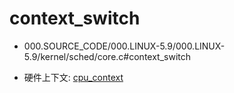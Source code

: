 # context_switch
- 000.SOURCE_CODE/000.LINUX-5.9/000.LINUX-5.9/kernel/sched/core.c#context_switch

- 硬件上下文: [cpu_context](../000.SOURCE_CODE/000.LINUX-5.9/000.LINUX-5.9/arch/arm64/include/asm/processor.h)